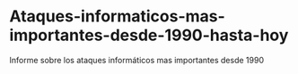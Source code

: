 # Ataques-informaticos-mas-importantes-desde-1990-hasta-hoy
Informe sobre los ataques informáticos mas importantes desde 1990
